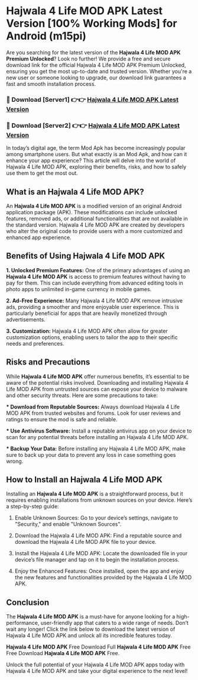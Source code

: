 # Hajwala 4 Life MOD APK Latest Version [100% Working Mods] for Android (m15pi)

Are you searching for the latest version of the <strong>Hajwala 4 Life MOD APK Premium Unlocked</strong>? Look no further! We provide a free and secure download link for the official Hajwala 4 Life MOD APK Premium Unlocked, ensuring you get the most up-to-date and trusted version. Whether you're a new user or someone looking to upgrade, our download link guarantees a fast and smooth installation process.


<h3>🔴 Download [Server1] 👉👉 <a href="https://getmodsapk.pages.dev?q=Hajwala+4+Life+MOD+APK&ref=4R3">Hajwala 4 Life MOD APK Latest Version</a></h3>

<h3>🔴 Download [Server2] 👉👉 <a href="https://getmodsapk.pages.dev?q=Hajwala+4+Life+MOD+APK&ref=4R3">Hajwala 4 Life MOD APK Latest Version</a></h3>


In today’s digital age, the term Mod Apk has become increasingly popular among smartphone users. But what exactly is an Mod Apk, and how can it enhance your app experience? This article will delve into the world of Hajwala 4 Life MOD APK, exploring their benefits, risks, and how to safely use them to get the most out.


<h2>What is an Hajwala 4 Life MOD APK?</h2>

An <strong>Hajwala 4 Life MOD APK</strong> is a modified version of an original Android application package (APK). These modifications can include unlocked features, removed ads, or additional functionalities that are not available in the standard version. Hajwala 4 Life MOD APK are created by developers who alter the original code to provide users with a more customized and enhanced app experience.


<h2>Benefits of Using Hajwala 4 Life MOD APK</h2>

<strong> 1. Unlocked Premium Features:</strong> One of the primary advantages of using an <strong>Hajwala 4 Life MOD APK</strong> is access to premium features without having to pay for them. This can include everything from advanced editing tools in photo apps to unlimited in-game currency in mobile games.

<strong> 2. Ad-Free Experience:</strong> Many Hajwala 4 Life MOD APK remove intrusive ads, providing a smoother and more enjoyable user experience. This is particularly beneficial for apps that are heavily monetized through advertisements.

<strong> 3. Customization:</strong> Hajwala 4 Life MOD APK often allow for greater customization options, enabling users to tailor the app to their specific needs and preferences.


<h2>Risks and Precautions</h2>

While <strong>Hajwala 4 Life MOD APK</strong> offer numerous benefits, it’s essential to be aware of the potential risks involved. Downloading and installing Hajwala 4 Life MOD APK from untrusted sources can expose your device to malware and other security threats. Here are some precautions to take:

<strong> * Download from Reputable Sources:</strong> Always download Hajwala 4 Life MOD APK from trusted websites and forums. Look for user reviews and ratings to ensure the mod is safe and reliable.

<strong> * Use Antivirus Software:</strong> Install a reputable antivirus app on your device to scan for any potential threats before installing an Hajwala 4 Life MOD APK.

<strong> * Backup Your Data:</strong> Before installing any Hajwala 4 Life MOD APK, make sure to back up your data to prevent any loss in case something goes wrong.


<h2>How to Install an Hajwala 4 Life MOD APK</h2>

Installing an <strong>Hajwala 4 Life MOD APK</strong> is a straightforward process, but it requires enabling installations from unknown sources on your device. Here’s a step-by-step guide:

 1. Enable Unknown Sources: Go to your device’s settings, navigate to "Security," and enable "Unknown Sources".

 2. Download the Hajwala 4 Life MOD APK: Find a reputable source and download the Hajwala 4 Life MOD APK file to your device.

 3. Install the Hajwala 4 Life MOD APK: Locate the downloaded file in your device’s file manager and tap on it to begin the installation process.

 4. Enjoy the Enhanced Features: Once installed, open the app and enjoy the new features and functionalities provided by the Hajwala 4 Life MOD APK.


<h2><strong>Conclusion</strong></h2>

The <strong>Hajwala 4 Life MOD APK</strong> is a must-have for anyone looking for a high-performance, user-friendly app that caters to a wide range of needs. Don’t wait any longer! Click the link below to download the latest version of Hajwala 4 Life MOD APK and unlock all its incredible features today.

<strong>Hajwala 4 Life MOD APK</strong> Free Download Full <strong>Hajwala 4 Life MOD APK</strong> Free Free Download <strong>Hajwala 4 Life MOD APK</strong> Free.

Unlock the full potential of your Hajwala 4 Life MOD APK apps today with Hajwala 4 Life MOD APK and take your digital experience to the next level!